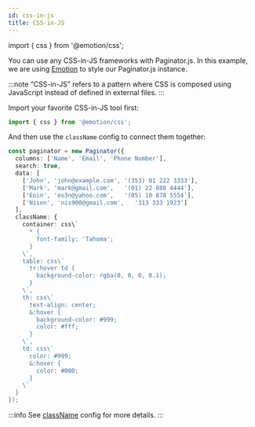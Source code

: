 ```yaml
---
id: css-in-js
title: CSS-in-JS
---
```


import { css } from '@emotion/css';

You can use any CSS-in-JS frameworks with Paginator.js. In this example, we are using [Emotion](https://emotion.sh/) to style
our Paginator.js instance.

:::note
“CSS-in-JS” refers to a pattern where CSS is composed using JavaScript instead of defined in external files.
:::

Import your favorite CSS-in-JS tool first:

```js
import { css } from '@emotion/css';
```

And then use the `className` config to connect them together:

```ts paginator
const paginator = new Paginator({
  columns: ['Name', 'Email', 'Phone Number'],
  search: true,
  data: [
    ['John', 'john@example.com', '(353) 01 222 3333'],
    ['Mark', 'mark@gmail.com',   '(01) 22 888 4444'],
    ['Eoin', 'eo3n@yahoo.com',   '(05) 10 878 5554'],
    ['Nisen', 'nis900@gmail.com',   '313 333 1923']
  ],
  className: {
    container: css\`
      * {
        font-family: 'Tahoma';
      }
    \`,
    table: css\`
      tr:hover td {
        background-color: rgba(0, 0, 0, 0.1);
      }
    \`,
    th: css\`
      text-align: center;
      &:hover {
        background-color: #999;
        color: #fff;
      }
    \`,
    td: css\`
      color: #999;
      &:hover {
        color: #000;
      }
    \`
  }
});
```

:::info
See [className](../config/className.md) config for more details.
:::
